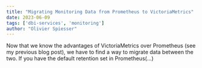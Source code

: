 ```yaml
---
title: "Migrating Monitoring Data from Prometheus to VictoriaMetrics"
date: 2023-06-09
tags: ['dbi-services', 'monitoring']
author: "Olivier Spiesser"
---
```

Now that we know the advantages of VictoriaMetrics over Prometheus (see my previous blog post), we have to find a way to migrate data between the two. If you have the default retention set in Prometheus(…)